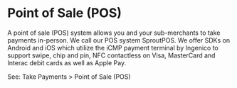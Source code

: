 # Point of Sale (POS)

A point of sale (POS) system allows you and your sub-merchants to take payments in-person. We call our POS system SproutPOS. We offer SDKs on Android and iOS which utilize the iCMP payment terminal by Ingenico to support swipe, chip and pin, NFC contactless on Visa, MasterCard and Interac debit cards
as well as Apple Pay.

See: Take Payments > Point of Sale (POS)

